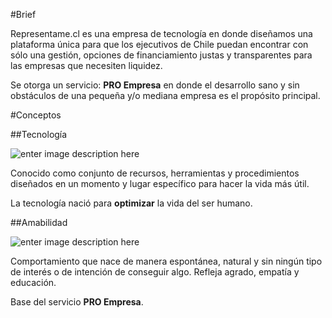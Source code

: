 #Brief 

Representame.cl es una empresa de tecnología en donde diseñamos una plataforma única para que los ejecutivos de Chile puedan encontrar con sólo una gestión, opciones de financiamiento justas y transparentes para las empresas que necesiten liquidez.

Se otorga un servicio: **PRO Empresa** en donde el desarrollo sano y sin obstáculos de una pequeña y/o mediana empresa es el propósito principal. 

#Conceptos

##Tecnología

![enter image description here](https://s3-sa-east-1.amazonaws.com/representamecl/public/cultura/tech2.png)

Conocido como conjunto  de recursos, herramientas y procedimientos diseñados en un momento y lugar específico para hacer la vida más útil. 

La tecnología nació para **optimizar** la vida del ser humano.


##Amabilidad

![enter image description here](https://s3-sa-east-1.amazonaws.com/representamecl/public/cultura/amabilidad.png)

Comportamiento que nace de manera espontánea, natural y sin ningún tipo de interés o de intención de conseguir algo. Refleja agrado, empatía y educación.

Base del servicio **PRO Empresa**.